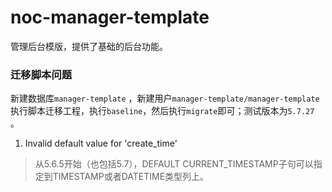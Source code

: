 # noc-manager-template

管理后台模版，提供了基础的后台功能。



### 迁移脚本问题

新建数据库`manager-template` ，新建用户`manager-template/manager-template`执行脚本迁移工程，执行`baseline`，然后执行`migrate`即可；测试版本为`5.7.27 `。

1. Invalid default value for 'create_time'

> 从5.6.5开始（也包括5.7），DEFAULT CURRENT_TIMESTAMP子句可以指定到TIMESTAMP或者DATETIME类型列上。



